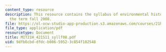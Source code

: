 ```yaml
---
content_type: resource
description: This resource contains the syllabus of environmental history course of
  the term fall 2008.
file: https://ol-ocw-studio-app-production.s3.amazonaws.com/courses/21h-421-introduction-to-environmental-history-spring-2011/9dfb6cbddfdcb08659523c854f102548_MIT21H_421S11_syllf08.pdf
file_type: application/pdf
resourcetype: Document
title: MIT21H_421S11_syllf08.pdf
uid: 9dfb6cbd-dfdc-b086-5952-3c854f102548
---
```

